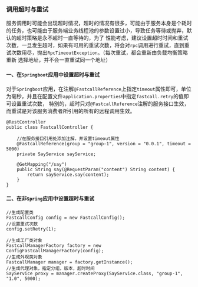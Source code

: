 ### 调用超时与重试

服务调用时可能会出现超时情况，超时的情况有很多，可能由于服务本身是个耗时的任务，也可能由于服务端业务线程池的参数设置过小，导致任务等待或抛弃，默认的超时策略是永不超时一直等待的，为了
性能考虑，建议设置超时时间和重试次数，一旦发生超时，如果有可用的重试次数，将会对`rpc`调用进行重试，直到重试次数用尽，抛出`RpcTimeoutException`。（每次重试，都会重新由负载均衡策略重新
选择地址，并不会一直重试同一个地址）

#### 一、在`Springboot`应用中设置超时与重试
对于`Springboot`应用，在注解`@FastcallReference`上指定`timeout`属性即可，单位为毫秒，并且在配置文件`application.properties`中指定`fastcall.retry`的值即可设置重试次数，
特别的，超时只对`@FastcallReference`注解的服务接口生效，而重试是对该服务消费者所引用的所有的远程调用生效。
```
@RestController
public class FastcallController {

    //在服务接口引用处添加注解，并设置timeout属性
    @FastcallReference(group = "group-1", version = "0.0.1", timeout = 5000)
    private SayService sayService;

    @GetMapping("/say")
    public String say(@RequestParam("content") String content) {
        return sayService.say(content);
    }
}
```

#### 二、在非`Spring`应用中设置超时与重试
```
//生成配置类
FastcallConfig config = new FastcallConfig();
//设置重试次数
config.setRetry(1);

//生成工厂类对象
FastcallManagerFactory factory = new ConfigFastcallManagerFactory(config);
//生成外观类对象
FastcallManager manager = factory.getInstance();
//生成代理对象，指定分组，版本，超时时间
SayService proxy = manager.createProxy(SayService.class, "group-1", "1.0", 5000);
```